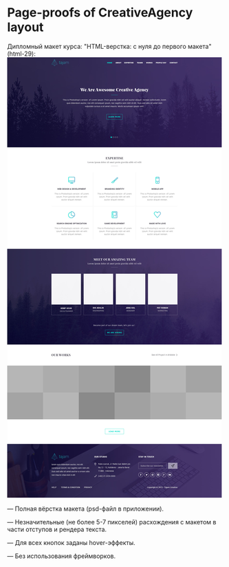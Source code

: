 # Page-proofs of CreativeAgency layout
Дипломный макет курса: "HTML-верстка: с нуля до первого макета" (html-29):
![02-CreativeAgency.jpg](https://github.com/pavlovskiypavel89/CreativeAgencyLayout/blob/master/imgs/02-Creative%20Agency.jpg?raw=true)

— Полная вёрстка макета (psd-файл в приложении). 
 
— Незначительные (не более 5-7 пикселей) расхождения с макетом в части отступов и рендера текста.

— Для всех кнопок заданы hover-эффекты.

— Без использования фреймворков.
